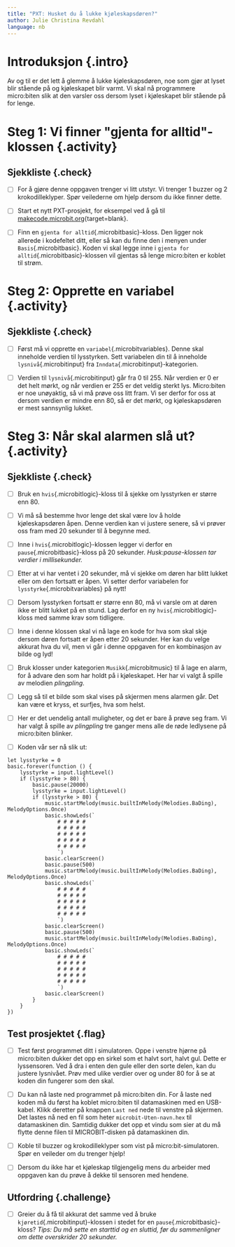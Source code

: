 ```yaml
---
title: "PXT: Husket du å lukke kjøleskapsdøren?"
author: Julie Christina Revdahl
language: nb
---
```



# Introduksjon {.intro}
Av og til er det lett å glemme å lukke kjøleskapsdøren, noe som gjør at lyset
blir stående på og kjøleskapet blir varmt. Vi skal nå programmere micro:biten
slik at den varsler oss dersom lyset i kjøleskapet blir stående på for lenge.


# Steg 1: Vi finner "gjenta for alltid"-klossen {.activity}

## Sjekkliste {.check}

- [ ] For å gjøre denne oppgaven trenger vi litt utstyr. Vi trenger 1 buzzer og
2 krokodilleklyper. Spør veilederne om hjelp dersom du ikke finner dette.

- [ ] Start et nytt PXT-prosjekt, for eksempel ved å gå til
  [makecode.microbit.org](https://makecode.microbit.org/?lang=no){target=blank}.

- [ ] Finn en `gjenta for alltid`{.microbitbasic}-kloss. Den ligger nok allerede
i kodefeltet ditt, eller så kan du finne den i menyen under `Basis`{.microbitbasic}.
Koden vi skal legge inne i `gjenta for alltid`{.microbitbasic}-klossen vil gjentas
så lenge micro:biten er koblet til strøm.


# Steg 2: Opprette en variabel {.activity}

## Sjekkliste {.check}

- [ ] Først må vi opprette en `variabel`{.microbitvariables}. Denne skal
inneholde verdien til lysstyrken. Sett variabelen din til å inneholde `lysnivå`{.microbitinput}
fra `Inndata`{.microbitinput}-kategorien.

- [ ] Verdien til `lysnivå`{.microbitinput} går fra 0 til 255. Når verdien er 0
er det helt mørkt, og når verdien er 255 er det veldig sterkt lys. Micro:biten
er noe unøyaktig, så vi må prøve oss litt fram. Vi ser derfor for oss at dersom
verdien er mindre enn 80, så er det mørkt, og kjøleskapsdøren er mest sannsynlig
lukket.


# Steg 3: Når skal alarmen slå ut? {.activity}

## Sjekkliste {.check}

- [ ] Bruk en `hvis`{.microbitlogic}-kloss til å sjekke om lysstyrken er større
enn 80.

- [ ] Vi må så bestemme hvor lenge det skal være lov å holde kjøleskapsdøren åpen.
Denne verdien kan vi justere senere, så vi prøver oss fram med 20 sekunder til å
begynne med.

- [ ] Inne i `hvis`{.microbitlogic}-klossen legger vi derfor en `pause`{.microbitbasic}-kloss
på 20 sekunder. *Husk:pause-klossen tar verdier i millisekunder.*

- [ ] Etter at vi har ventet i 20 sekunder, må vi sjekke om døren har blitt
lukket eller om den fortsatt er åpen. Vi setter derfor variabelen for `lysstyrke`{.microbitvariables}
på nytt!

- [ ] Dersom lysstyrken fortsatt er større enn 80, må vi varsle om at døren ikke
er blitt lukket på en stund. Lag derfor en ny `hvis`{.microbitlogic}-kloss med
samme krav som tidligere.

- [ ] Inne i denne klossen skal vi nå lage en kode for hva som skal skje dersom
døren fortsatt er åpen etter 20 sekunder. Her kan du velge akkurat hva du vil,
men vi går i denne oppgaven for en kombinasjon av bilde og lyd!

- [ ] Bruk klosser under kategorien `Musikk`{.microbitmusic} til å lage en alarm,
for å advare den som har holdt på i kjøleskapet. Her har vi valgt å spille av
melodien *plingpling*.

- [ ] Legg så til et bilde som skal vises på skjermen mens alarmen går. Det kan
være et kryss, et surfjes, hva som helst.

- [ ] Her er det uendelig antall muligheter, og det er bare å prøve seg fram.
Vi har valgt å spille av *plingpling* tre ganger mens alle de røde ledlysene på
micro:biten blinker.

- [ ] Koden vår ser nå slik ut:
```microbit
let lysstyrke = 0
basic.forever(function () {
    lysstyrke = input.lightLevel()
    if (lysstyrke > 80) {
        basic.pause(20000)
        lysstyrke = input.lightLevel()
        if (lysstyrke > 80) {
            music.startMelody(music.builtInMelody(Melodies.BaDing), MelodyOptions.Once)
            basic.showLeds(`
                # # # # #
                # # # # #
                # # # # #
                # # # # #
                # # # # #
                `)
            basic.clearScreen()
            basic.pause(500)
            music.startMelody(music.builtInMelody(Melodies.BaDing), MelodyOptions.Once)
            basic.showLeds(`
                # # # # #
                # # # # #
                # # # # #
                # # # # #
                # # # # #
                `)
            basic.clearScreen()
            basic.pause(500)
            music.startMelody(music.builtInMelody(Melodies.BaDing), MelodyOptions.Once)
            basic.showLeds(`
                # # # # #
                # # # # #
                # # # # #
                # # # # #
                # # # # #
                `)
            basic.clearScreen()
        }
    }
})
```

## Test prosjektet {.flag}

- [ ] Test først programmet ditt i simulatoren. Oppe i venstre hjørne på micro:biten
dukker det opp en sirkel som et halvt sort, halvt gul. Dette er lyssensoren. Ved
å dra i enten den gule eller den sorte delen, kan du justere lysnivået. Prøv med
ulike verdier over og under 80 for å se at koden din fungerer som den skal.

- [ ] Du kan nå laste ned programmet på micro:biten din. For å laste ned
koden må du først ha koblet micro:biten til datamaskinen med en USB-kabel. Klikk
deretter på knappen `Last ned` nede til venstre på skjermen. Det lastes nå ned
en fil som heter `microbit-Uten-navn.hex` til datamaskinen din. Samtidig dukker
det opp et vindu som sier at du må flytte denne filen til MICROBIT-disken på
datamaskinen din.

- [ ] Koble til buzzer og krokodilleklyper som vist på micro:bit-simulatoren.
Spør en veileder om du trenger hjelp!

- [ ] Dersom du ikke har et kjøleskap tilgjengelig mens du arbeider med oppgaven
kan du prøve å dekke til sensoren med hendene.


## Utfordring {.challenge}

- [ ] Greier du å få til akkurat det samme ved å bruke `kjøretid`{.microbitinput}-klossen
i stedet for en `pause`{.microbitbasic}-kloss? *Tips: Du må sette en starttid og
en sluttid, før du sammenligner om dette overskrider 20 sekunder.*
